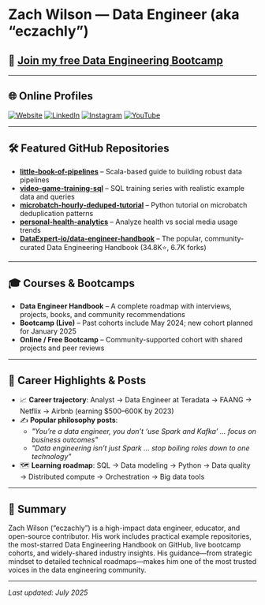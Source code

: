 # Zach Wilson — Data Engineer (aka “eczachly”)

## 🚀 [Join my free Data Engineering Bootcamp](https://learn.dataexpert.io)

---

## 🌐 Online Profiles

[![Website](https://img.shields.io/badge/Website-DataExpert.io-blue?logo=google-chrome&logoColor=white)](https://www.dataexpert.io)
[![LinkedIn](https://img.shields.io/badge/LinkedIn-Follow-blue?logo=linkedin)](https://www.linkedin.com/in/eczachly)
[![Instagram](https://img.shields.io/badge/Instagram-Follow-E4405F?logo=instagram&logoColor=white)](https://www.instagram.com/eczachly)
[![YouTube](https://img.shields.io/badge/YouTube-Subscribe-FF0000?logo=youtube&logoColor=white)](https://www.youtube.com/@eczachly_)

---

## 🛠️ Featured GitHub Repositories

- **[little-book-of-pipelines](https://github.com/eczachly/little-book-of-pipelines)** – Scala-based guide to building robust data pipelines
- **[video-game-training-sql](https://github.com/eczachly/video-game-training-sql)** – SQL training series with realistic example data and queries
- **[microbatch-hourly-deduped-tutorial](https://github.com/eczachly/microbatch-hourly-deduped-tutorial)** – Python tutorial on microbatch deduplication patterns
- **[personal-health-analytics](https://github.com/eczachly/personal-health-analytics)** – Analyze health vs social media usage trends
- **[DataExpert-io/data-engineer-handbook](https://github.com/DataExpert-io/data-engineer-handbook)** – The popular, community-curated Data Engineering Handbook (34.8K⭐, 6.7K forks)

---

## 🎓 Courses & Bootcamps

- **Data Engineer Handbook** – A complete roadmap with interviews, projects, books, and community recommendations
- **Bootcamp (Live)** – Past cohorts include May 2024; new cohort planned for January 2025
- **Online / Free Bootcamp** – Community-supported cohort with shared projects and peer reviews

---

## 💼 Career Highlights & Posts

- 📈 **Career trajectory**: Analyst → Data Engineer at Teradata → FAANG → Netflix → Airbnb (earning $500–600K by 2023)
- ✍️ **Popular philosophy posts**:
  - *"You’re a data engineer, you don’t ‘use Spark and Kafka’ … focus on business outcomes"*
  - *"Data engineering isn’t just Spark … stop boiling roles down to one technology"*
- 🗺️ **Learning roadmap**: SQL → Data modeling → Python → Data quality → Distributed compute → Orchestration → Big data tools

---

## 📝 Summary

Zach Wilson (“eczachly”) is a high-impact data engineer, educator, and open-source contributor. His work includes practical example repositories, the most-starred Data Engineering Handbook on GitHub, live bootcamp cohorts, and widely-shared industry insights. His guidance—from strategic mindset to detailed technical roadmaps—makes him one of the most trusted voices in the data engineering community.

---

*Last updated: July 2025*
